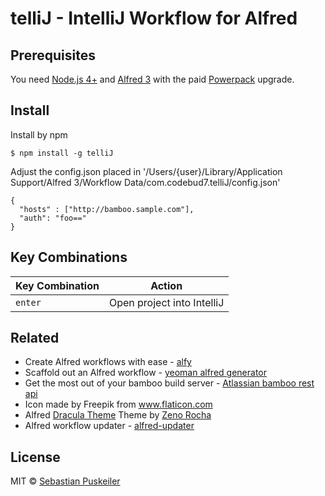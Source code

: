 telliJ - IntelliJ Workflow for Alfred
==============================

Prerequisites
----------------
You need [Node.js 4+](https://nodejs.org) and [Alfred 3](https://www.alfredapp.com) with the paid [Powerpack](https://www.alfredapp.com/powerpack/) upgrade.

Install
----------------
Install by npm
```
$ npm install -g telliJ
```
Adjust the config.json placed in '/Users/{user}/Library/Application Support/Alfred 3/Workflow Data/com.codebud7.telliJ/config.json'
```
{
  "hosts" : ["http://bamboo.sample.com"],
  "auth": "foo=="
}
```

Key Combinations
----------------

Key Combination        | Action
---------------------- | ------
`enter`                | Open project into IntelliJ

Related
----------------
- Create Alfred workflows with ease - [alfy](https://github.com/sindresorhus/alfy)
- Scaffold out an Alfred workflow - [yeoman alfred generator](https://github.com/SamVerschueren/generator-alfred)
- Get the most out of your bamboo build server - [Atlassian bamboo rest api](https://developer.atlassian.com/bamboodev/rest-apis/bamboo-rest-resources#BambooRESTResources-BuildService—AllBuilds)
- Icon made by Freepik from www.flaticon.com
- Alfred [Dracula Theme](https://draculatheme.com/alfred/) Theme by [Zeno Rocha](https://zenorocha.com/)
- Alfred workflow updater - [alfred-updater](https://github.com/SamVerschueren/alfred-updater)

License
----------------
MIT © [Sebastian Puskeiler](twitter.com/ebud7)
